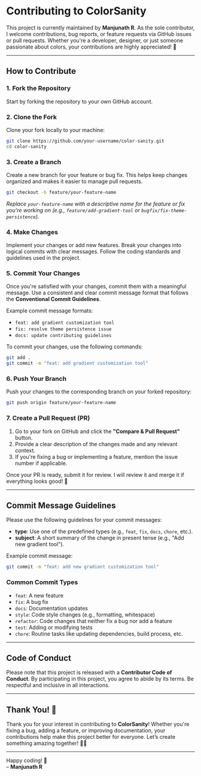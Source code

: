 # Contributing to ColorSanity

This project is currently maintained by **Manjunath R**. As the sole contributor, I welcome contributions, bug reports, or feature requests via GitHub issues or pull requests. Whether you're a developer, designer, or just someone passionate about colors, your contributions are highly appreciated! 🌈

---

## How to Contribute

### 1. **Fork the Repository**

Start by forking the repository to your own GitHub account.

### 2. **Clone the Fork**

Clone your fork locally to your machine:

```bash
git clone https://github.com/your-username/color-sanity.git
cd color-sanity
```

### 3. **Create a Branch**

Create a new branch for your feature or bug fix. This helps keep changes organized and makes it easier to manage pull requests.

```bash
git checkout -b feature/your-feature-name
```

_Replace `your-feature-name` with a descriptive name for the feature or fix you're working on (e.g., `feature/add-gradient-tool` or `bugfix/fix-theme-persistence`)._

### 4. **Make Changes**

Implement your changes or add new features. Break your changes into logical commits with clear messages. Follow the coding standards and guidelines used in the project.

### 5. **Commit Your Changes**

Once you're satisfied with your changes, commit them with a meaningful message. Use a consistent and clear commit message format that follows the **Conventional Commit Guidelines**.

Example commit message formats:

- `feat: add gradient customization tool`
- `fix: resolve theme persistence issue`
- `docs: update contributing guidelines`

To commit your changes, use the following commands:

```bash
git add .
git commit -m "feat: add gradient customization tool"
```

### 6. **Push Your Branch**

Push your changes to the corresponding branch on your forked repository:

```bash
git push origin feature/your-feature-name
```

### 7. **Create a Pull Request (PR)**

1. Go to your fork on GitHub and click the **"Compare & Pull Request"** button.
2. Provide a clear description of the changes made and any relevant context.
3. If you're fixing a bug or implementing a feature, mention the issue number if applicable.

Once your PR is ready, submit it for review. I will review it and merge it if everything looks good! 🚀

---

## Commit Message Guidelines

Please use the following guidelines for your commit messages:

- **type**: Use one of the predefined types (e.g., `feat`, `fix`, `docs`, `chore`, etc.).
- **subject**: A short summary of the change in present tense (e.g., "Add new gradient tool").

Example commit message:

```bash
git commit -m "feat: add new gradient customization tool"
```

### Common Commit Types

- `feat`: A new feature
- `fix`: A bug fix
- `docs`: Documentation updates
- `style`: Code style changes (e.g., formatting, whitespace)
- `refactor`: Code changes that neither fix a bug nor add a feature
- `test`: Adding or modifying tests
- `chore`: Routine tasks like updating dependencies, build process, etc.

---

## Code of Conduct

Please note that this project is released with a **Contributor Code of Conduct**. By participating in this project, you agree to abide by its terms. Be respectful and inclusive in all interactions.

---

## Thank You! 🙏

Thank you for your interest in contributing to **ColorSanity**! Whether you're fixing a bug, adding a feature, or improving documentation, your contributions help make this project better for everyone. Let’s create something amazing together! 🎨✨

---

Happy coding! 🚀  
– **Manjunath R**
